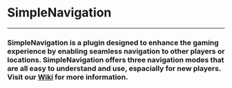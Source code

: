 # SimpleNavigation

***

### SimpleNavigation is a plugin designed to enhance the gaming experience by enabling seamless navigation to other players or locations. SimpleNavigation offers three navigation modes that are all easy to understand and use, espacially for new players. Visit our [Wiki](https://github.com/Kifo1/SimpleNavigation/wiki) for more information.
